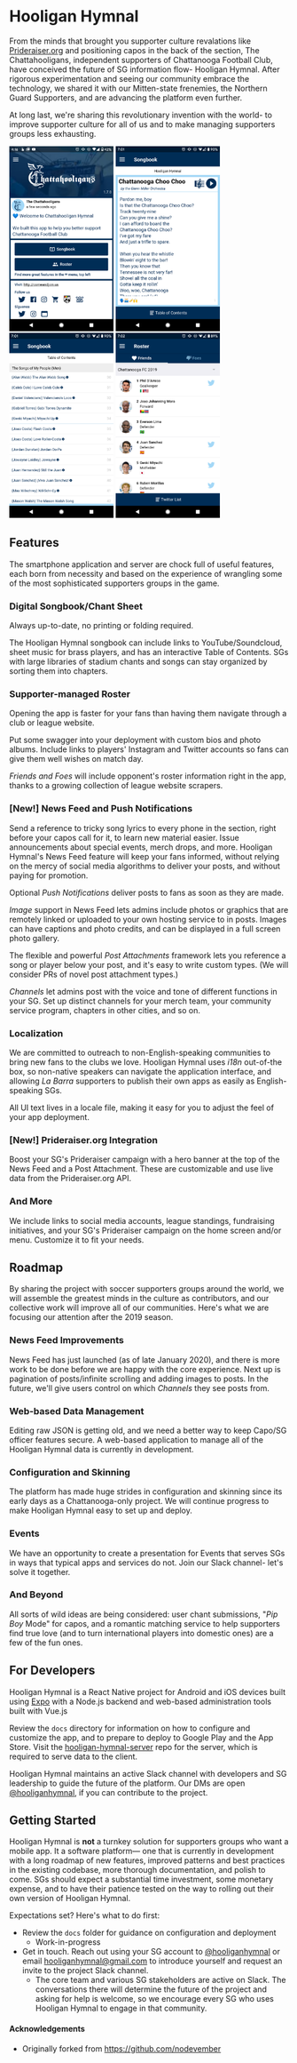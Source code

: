 # Hooligan Hymnal

From the minds that brought you supporter culture revalations like [Prideraiser.org](https://prideraiser.org) and positioning capos in the back of the section, The Chattahooligans, independent supporters of Chattanooga Football Club, have conceived the future of SG information flow- Hooligan Hymnal. After rigorous experimentation and seeing our community embrace the technology, we shared it with our Mitten-state frenemies, the Northern Guard Supporters, and are advancing the platform even further.

At long last, we're sharing this revolutionary invention with the world- to improve supporter culture for all of us and to make managing supporters groups less exhausting.

<img src="/docs/readme-screenshots/chattahooligan-hymnal-home.png" width="188" height="333" /> <img src="/docs/readme-screenshots/chattahooligan-hymnal-song.png" width="188" height="333" /> <img src="/docs/readme-screenshots/chattahooligan-hymnal-toc.png" width="188" height="333" /> <img src="/docs/readme-screenshots/chattahooligan-hymnal-roster.png" width="188" height="333" />

## Features

The smartphone application and server are chock full of useful features, each born from necessity and based on the experience of wrangling some of the most sophisticated supporters groups in the game.

### Digital Songbook/Chant Sheet

Always up-to-date, no printing or folding required.

The Hooligan Hymnal songbook can include links to YouTube/Soundcloud, sheet music for brass players, and has an interactive Table of Contents. SGs with large libraries of stadium chants and songs can stay organized by sorting them into chapters.

### Supporter-managed Roster

Opening the app is faster for your fans than having them navigate through a club or league website.

Put some swagger into your deployment with custom bios and photo albums. Include links to players' Instagram and Twitter accounts so fans can give them well wishes on match day.

_Friends and Foes_ will include opponent's roster information right in the app, thanks to a growing collection of league website scrapers.

### [New!] News Feed and Push Notifications

Send a reference to tricky song lyrics to every phone in the section, right before your capos call for it, to learn new material easier. Issue announcements about special events, merch drops, and more. Hooligan Hymnal's News Feed feature will keep your fans informed, without relying on the mercy of social media algorithms to deliver your posts, and without paying for promotion.

Optional _Push Notifications_ deliver posts to fans as soon as they are made.

_Image_ support in News Feed lets admins include photos or graphics that are remotely linked or uploaded to your own hosting service to in posts. Images can have captions and photo credits, and can be displayed in a full screen photo gallery.

The flexible and powerful _Post Attachments_ framework lets you reference a song or player below your post, and it's easy to write custom types. (We will consider PRs of novel post attachment types.)

_Channels_ let admins post with the voice and tone of different functions in your SG. Set up distinct channels for your merch team, your community service program, chapters in other cities, and so on.

### Localization

We are committed to outreach to non-English-speaking communities to bring new fans to the clubs we love. Hooligan Hymnal uses _i18n_ out-of-the box, so non-native speakers can navigate the application interface, and allowing _La Barra_ supporters to publish their own apps as easily as English-speaking SGs. 

All UI text lives in a locale file, making it easy for you to adjust the feel of your app deployment.

### [New!] Prideraiser.org Integration

Boost your SG's Prideraiser campaign with a hero banner at the top of the News Feed and a Post Attachment. These are customizable and use live data from the Prideraiser.org API.

### And More

We include links to social media accounts, league standings, fundraising initiatives, and your SG's Prideraiser campaign on the home screen and/or menu. Customize it to fit your needs.

## Roadmap

By sharing the project with soccer supporters groups around the world, we will assemble the greatest minds in the culture as contributors, and our collective work will improve all of our communities. Here's what we are focusing our attention after the 2019 season.

### News Feed Improvements

News Feed has just launched (as of late January 2020), and there is more work to be done before we are happy with the core experience. Next up is pagination of posts/infinite scrolling and adding images to posts. In the future, we'll give users control on which _Channels_ they see posts from.

### Web-based Data Management

Editing raw JSON is getting old, and we need a better way to keep Capo/SG officer features secure. A web-based application to manage all of the Hooligan Hymnal data is currently in development.

### Configuration and Skinning

The platform has made huge strides in configuration and skinning since its early days as a Chattanooga-only project. We will continue progress to make Hooligan Hymnal easy to set up and deploy.

### Events

We have an opportunity to create a presentation for Events that serves SGs in ways that typical apps and services do not. Join our Slack channel- let's solve it together.

### And Beyond

All sorts of wild ideas are being considered: user chant submissions, "_Pip Boy_ Mode" for capos, and a romantic matching service to help supporters find true love (and to turn international players into domestic ones) are a few of the fun ones.

## For Developers

Hooligan Hymnal is a React Native project for Android and iOS devices built using [Expo](https://expo.io) with a Node.js backend and web-based administration tools built with Vue.js

Review the `docs` directory for information on how to configure and customize the app, and to prepare to deploy to Google Play and the App Store. Visit the [hooligan-hymnal-server](https://github.com/Chattahooligans/hooligan-hymnal-server) repo for the server, which is required to serve data to the client.

Hooligan Hymnal maintains an active Slack channel with developers and SG leadership to guide the future of the platform. Our DMs are open [@hooliganhymnal](https://twitter.com/hooliganhymnal), if you can contribute to the project.

## Getting Started

Hooligan Hymnal is **not** a turnkey solution for supporters groups who want a mobile app. It a software platform— one that is currently in development with a long roadmap of new features, improved patterns and best practices in the existing codebase, more thorough documentation, and polish to come. SGs should expect a substantial time investment, some monetary expense, and to have their patience tested on the way to rolling out their own version of Hooligan Hymnal. 

Expectations set? Here's what to do first:

* Review the `docs` folder for guidance on configuration and deployment
  * Work-in-progress
* Get in touch. Reach out using your SG account to [@hooliganhymnal](https://twitter.com/hooliganhymnal) or email hooliganhymnal@gmail.com to introduce yourself and request an invite to the project Slack channel.
  * The core team and various SG stakeholders are active on Slack. The conversations there will determine the future of the project and asking for help is welcome, so we encourage every SG who uses Hooligan Hymnal to engage in that community.
  

#### Acknowledgements

* Originally forked from <https://github.com/nodevember>
